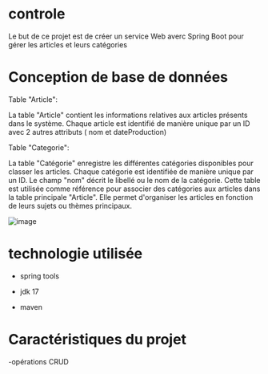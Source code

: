 # controle

Le but de ce projet est de créer un service Web averc Spring Boot pour gérer les articles et leurs catégories


# Conception de base de données



Table "Article":


La table "Article" contient les informations relatives aux articles présents dans le système. Chaque article est identifié de manière unique par un ID avec 2  autres attributs ( nom et dateProduction)



Table "Categorie":



La table "Catégorie" enregistre les différentes catégories disponibles pour classer les articles. Chaque catégorie est identifiée de manière unique par un ID. Le champ "nom" décrit le libellé ou le nom de la catégorie. Cette table est utilisée comme référence pour associer des catégories aux articles dans la table principale "Article". Elle permet d'organiser les articles en fonction de leurs sujets ou thèmes principaux.



















![image](https://github.com/Eskoum/controle/assets/147450023/bb128797-9017-4171-9dc5-9d2c8d392d03)





# technologie utilisée



- spring tools

- jdk 17

- maven


# Caractéristiques du projet 

-opérations CRUD

